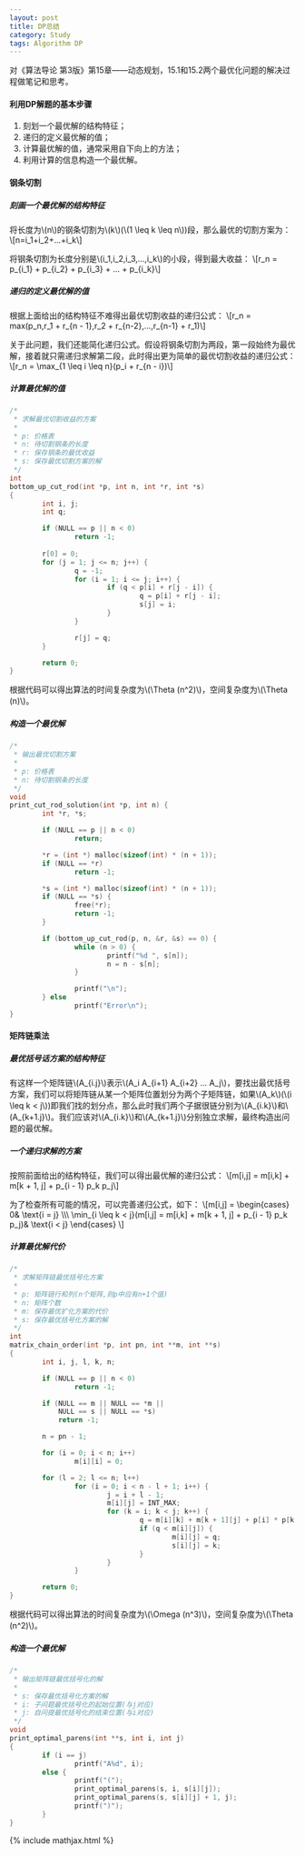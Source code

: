 ```yaml
---
layout: post
title: DP总结
category: Study
tags: Algorithm DP
---
```


对《算法导论 第3版》第15章——动态规划，15.1和15.2两个最优化问题的解决过程做笔记和思考。

#### 利用DP解题的基本步骤

1. 刻划一个最优解的结构特征；
2. 递归的定义最优解的值；
3. 计算最优解的值，通常采用自下向上的方法；
4. 利用计算的信息构造一个最优解。

#### 钢条切割

##### 刻画一个最优解的结构特征

将长度为\\(n\\)的钢条切割为\\(k\\)(\\(1 \leq k \leq n\\))段，那么最优的切割方案为：
\\[n=i_1+i_2+...+i_k\\]

将钢条切割为长度分别是\\(i_1,i_2,i_3,...,i_k\\)的小段，得到最大收益：
\\[r_n = p_{i_1} + p_{i_2} + p_{i_3} + ... + p_{i_k}\\]

##### 递归的定义最优解的值

根据上面给出的结构特征不难得出最优切割收益的递归公式：
\\[r_n = max(p_n,r_1 + r_{n - 1},r_2 + r_{n-2},...,r_{n-1} + r_1)\\]

关于此问题，我们还能简化递归公式。假设将钢条切割为两段，第一段始终为最优解，接着就只需递归求解第二段，此时得出更为简单的最优切割收益的递归公式：
\\[r_n = \max_{1 \leq i \leq n}(p_i + r_{n - i})\\]

##### 计算最优解的值

```c
/*
 * 求解最优切割收益的方案
 *
 * p: 价格表
 * n: 待切割钢条的长度
 * r: 保存钢条的最优收益
 * s: 保存最优切割方案的解
 */
int
bottom_up_cut_rod(int *p, int n, int *r, int *s)
{
        int i, j;
        int q;

        if (NULL == p || n < 0)
                return -1;
        
        r[0] = 0;
        for (j = 1; j <= n; j++) {
                q = -1;
                for (i = 1; i <= j; i++) {
                        if (q < p[i] + r[j - i]) {
                                q = p[i] + r[j - i];
                                s[j] = i;
                        }
                }

                r[j] = q;
        }

        return 0;
}
```

根据代码可以得出算法的时间复杂度为\\(\Theta (n^2)\\)，空间复杂度为\\(\Theta (n)\\)。

##### 构造一个最优解

```c
/*
 * 输出最优切割方案
 *
 * p: 价格表
 * n: 待切割钢条的长度
 */
void
print_cut_rod_solution(int *p, int n) {
        int *r, *s;

        if (NULL == p || n < 0)
                return;

        *r = (int *) malloc(sizeof(int) * (n + 1));
        if (NULL == *r)
                return -1;

        *s = (int *) malloc(sizeof(int) * (n + 1));
        if (NULL == *s) {
                free(*r);
                return -1;
        }

        if (bottom_up_cut_rod(p, n, &r, &s) == 0) {
                while (n > 0) {
                        printf("%d ", s[n]);
                        n = n - s[n];
                }

                printf("\n");
        } else
                printf("Error\n");
}
```

#### 矩阵链乘法

##### 最优括号话方案的结构特征

有这样一个矩阵链\\(A_{i.j}\\)表示\\(A_i A_{i+1} A_{i+2} ... A_j\\)，要找出最优括号方案，我们可以将矩阵链从某一个矩阵位置划分为两个子矩阵链，如果\\(A_k\\)(\\(i \leq k < j\\))即我们找的划分点，那么此时我们两个子据很链分别为\\(A_{i.k}\\)和\\(A_{k+1.j}\\)。我们应该对\\(A_{i.k}\\)和\\(A_{k+1.j}\\)分别独立求解，最终构造出问题的最优解。

##### 一个递归求解的方案

按照前面给出的结构特征，我们可以得出最优解的递归公式：
\\[m\[i,j\] = m\[i,k\] + m\[k + 1, j\] + p_{i - 1} p_k p_j\\]

为了检查所有可能的情况，可以完善递归公式，如下：
\\[m\[i,j\] = 
\\begin{cases} 
0& \\text{i = j} \\\\\\
\min_{i \leq k < j}(m\[i,j\] = m\[i,k\] + m\[k + 1, j\] + p_{i - 1} p_k p_j)& \\text{i < j}
\\end{cases}
\\]

##### 计算最优解代价

```c
/*
 * 求解矩阵链最优括号化方案
 *
 * p: 矩阵链行和列(n个矩阵,则p中应有n+1个值)
 * n: 矩阵个数
 * m: 保存最优扩化方案的代价
 * s: 保存最优括号化方案的解
 */
int
matrix_chain_order(int *p, int pn, int **m, int **s)
{
        int i, j, l, k, n;

        if (NULL == p || n < 0)
                return -1;

        if (NULL == m || NULL == *m ||
            NULL == s || NULL == *s)
            return -1;

        n = pn - 1;

        for (i = 0; i < n; i++)
                m[i][i] = 0;

        for (l = 2; l <= n; l++)
                for (i = 0; i < n - l + 1; i++) {
                        j = i + l - 1;
                        m[i][j] = INT_MAX;
                        for (k = i; k < j; k++) {
                                q = m[i][k] + m[k + 1][j] + p[i] * p[k + 1] * p[j + 1];
                                if (q < m[i][j]) {
                                        m[i][j] = q;
                                        s[i][j] = k;
                                }
                        }
                }

        return 0;
}
```

根据代码可以得出算法的时间复杂度为\\(\Omega (n^3)\\)，空间复杂度为\\(\Theta (n^2)\\)。

##### 构造一个最优解

```c
/*
 * 输出矩阵链最优括号化的解
 *
 * s: 保存最优括号化方案的解
 * i: 子问题最优括号化的起始位置(与j对应)
 * j: 自问提最优括号化的结束位置(与i对应)
 */
void
print_optimal_parens(int **s, int i, int j)
{
        if (i == j)
                printf("A%d", i);
        else {
                printf("(");
                print_optimal_parens(s, i, s[i][j]);
                print_optimal_parens(s, s[i][j] + 1, j);
                printf(")");
        }
}
```

{% include mathjax.html %}
